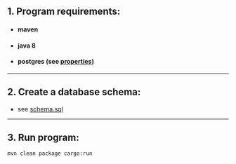 ## 1. Program requirements:
- #### maven
- #### java 8
- #### postgres (see [properties](src/main/resources/hibernate.properties))

---

## 2. Create a database schema:
- see [schema.sql](src/main/resources//sql/schema.sql)

---

## 3. Run program:
```
mvn clean package cargo:run
```
